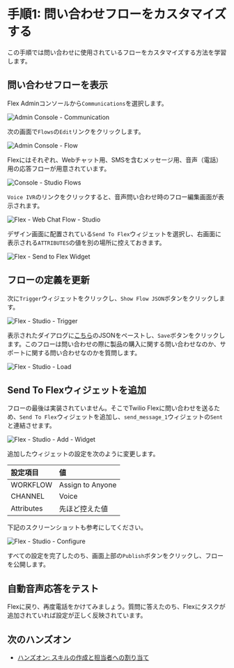 #  手順1: 問い合わせフローをカスタマイズする

この手順では問い合わせに使用されているフローをカスタマイズする方法を学習します。

## 問い合わせフローを表示

Flex Adminコンソールから`Communications`を選択します。

![Admin Console - Communication](../assets/01-Flex-Admin-Communications.png)

次の画面で`Flows`の`Edit`リンクをクリックします。

![Admin Console - Flow](../assets/02-Flex-Admin-Communications-Flows.png)

Flexにはそれぞれ、Webチャット用、SMSを含むメッセージ用、音声（電話）用の応答フローが用意されています。

![Console - Studio Flows](../assets/02-Console-Studio-Flows.png)

`Voice IVR`のリンクをクリックすると、音声問い合わせ時のフロー編集画面が表示されます。

![Flex - Web Chat Flow - Studio](../assets/02-Voice-Studio-Flow.png)

デザイン画面に配置されている`Send To Flex`ウィジェットを選択し、右画面に表示される`ATTRIBUTES`の値を別の場所に控えておきます。

![Flex - Send to Flex Widget](../assets/02-Send-to-Flex-attributes.png)

## フローの定義を更新

次に`Trigger`ウィジェットをクリックし、`Show Flow JSON`ボタンをクリックします。

![Flex - Studio - Trigger](../assets/02-Trigger-JSON.png)

表示されたダイアログに[こちら](../samples/webchatflow.json)のJSONをペーストし、`Save`ボタンをクリックします。このフローは問い合わせの際に製品の購入に関する問い合わせなのか、サポートに関する問い合わせなのかを質問します。

![Flex - Studio - Load](../assets/02-Studio-Load-JSON.png)


## Send To Flexウィジェットを追加

フローの最後は実装されていません。そこでTwilio Flexに問い合わせを送るため、`Send To Flex`ウィジェットを追加し、`send_message_1`ウィジェットの`Sent`と連結させます。

![Flex - Studio - Add - Widget](../assets/02-Add-Send-to-Flex-Wdiget.png)

追加したウィジェットの設定を次のように変更します。

|設定項目|値|
|:----|:----|
|WORKFLOW| Assign to Anyone |
|CHANNEL| Voice|
|Attributes|先ほど控えた値|

下記のスクリーンショットも参考にしてください。

![Flex - Studio - Configure](../assets/02-Send-To-Flex-Configure.png)

すべての設定を完了したのち、画面上部の`Publish`ボタンをクリックし、フローを公開します。

## 自動音声応答をテスト

Flexに戻り、再度電話をかけてみましょう。質問に答えたのち、Flexにタスクが追加されていれば設定が正しく反映されています。

## 次のハンズオン

- [ハンズオン: スキルの作成と担当者への割り当て](../03-Create-and-Assign-Skills/00-Overview.md)